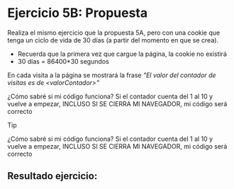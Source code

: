 # Ejercicio 5B: Propuesta

Realiza el mismo ejercicio que la propuesta 5A, pero con una cookie que tenga un ciclo de vida de 30 días (a partir del momento en que se crea).

* Recuerda que la primera vez que cargue la página, la cookie no existirá
* 30 días = 86400*30 segundos

En cada visita a la página se mostrará la frase *"El valor del contador de visitas es de \<valorContador\>"*

¿Cómo sabré si mi código funciona? Si el contador cuenta del 1 al 10 y vuelve a empezar, INCLUSO SI SE CIERRA MI NAVEGADOR, mi código será correcto


> [!TIP]
> ¿Cómo sabré si mi código funciona? Si el contador cuenta del 1 al 10 y vuelve a empezar, INCLUSO SI SE CIERRA MI NAVEGADOR, mi código será correcto

## Resultado ejercicio:
<p align="center">
  <img src="">
</p>
